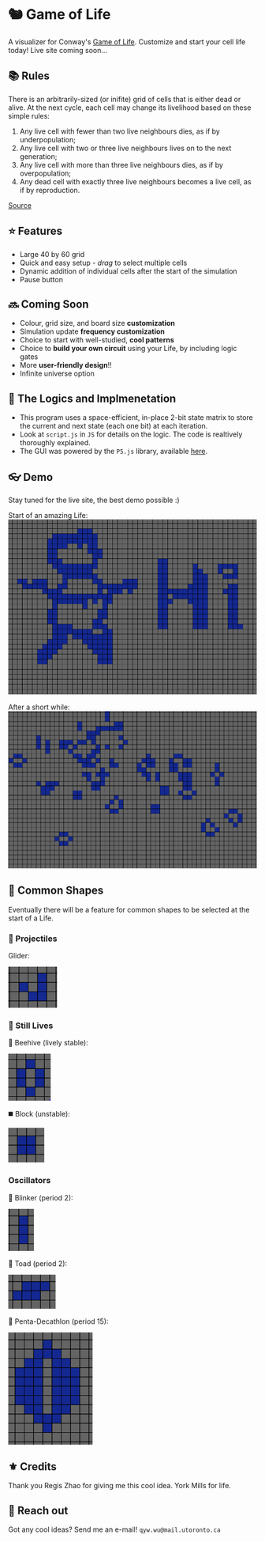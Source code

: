 # :chipmunk: Game of Life

A visualizer for Conway's [Game of Life](https://en.wikipedia.org/wiki/Conway%27s_Game_of_Life). Customize and start your cell life today! Live site coming soon...

## :books: Rules
There is an arbitrarily-sized (or inifite) grid of cells that is either dead or alive. At the next cycle, each cell may change its livelihood based on these simple rules:

1. Any live cell with fewer than two live neighbours dies, as if by underpopulation;
2. Any live cell with two or three live neighbours lives on to the next generation;
3. Any live cell with more than three live neighbours dies, as if by overpopulation;
4. Any dead cell with exactly three live neighbours becomes a live cell, as if by reproduction.

[Source](https://en.wikipedia.org/wiki/Conway%27s_Game_of_Life)
## :star: Features
* Large 40 by 60 grid
* Quick and easy setup - *drag* to select multiple cells
* Dynamic addition of individual cells after the start of the simulation
* Pause button

## :soon: Coming Soon
* Colour, grid size, and board size **customization**
* Simulation update **frequency customization**
* Choice to start with well-studied, **cool patterns**
* Choice to **build your own circuit** using your Life, by including logic gates
* More **user-friendly design**!!
* Infinite universe option

## :brain: The Logics and Implmenetation
* This program uses a space-efficient, in-place 2-bit state matrix to store the current and next state (each one bit) at each iteration.
* Look at `script.js` in `JS` for details on the logic. The code is realtively thoroughly explained.
* The GUI was powered by the `P5.js` library, available [here](https://p5js.org/).
## :eyeglasses: Demo
Stay tuned for the live site, the best demo possible :)

Start of an amazing Life:
![](Demo-Images/start.PNG)

After a short while:
![](Demo-Images/end.PNG)

## :diamond_shape_with_a_dot_inside: Common Shapes
Eventually there will be a feature for common shapes to be selected at the start of a Life.
### :bow_and_arrow: Projectiles
Glider:

![](Demo-Images/glider.PNG)

### :whale2: Still Lives
:bee: Beehive (lively stable):

![](Demo-Images/beehive.PNG)

:black_medium_square: Block (unstable):

![](Demo-Images/block.PNG)

### Oscillators
:eyes: Blinker (period 2):

![](Demo-Images/blinker.PNG)

:frog: Toad (period 2):

![](Demo-Images/toad.PNG)

:runner: Penta-Decathlon (period 15):

![](Demo-Images/penta-decathlon.PNG)

## :fleur_de_lis: Credits
Thank you Regis Zhao for giving me this cool idea. York Mills for life.

## :fax: Reach out
Got any cool ideas? Send me an e-mail! `qyw.wu@mail.utoronto.ca`